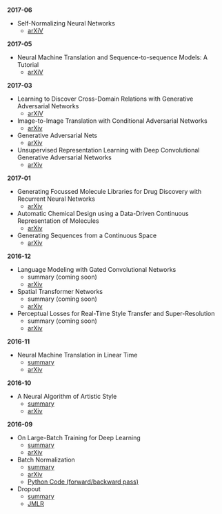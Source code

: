 **2017-06**

- Self-Normalizing Neural Networks
  - [arXiV](https://arxiv.org/abs/1706.02515)

**2017-05**

- Neural Machine Translation and Sequence-to-sequence Models: A Tutorial
  - [arXiV](https://arxiv.org/abs/1703.01619)

**2017-03**

- Learning to Discover Cross-Domain Relations with Generative Adversarial Networks
  - [arXiV](https://arxiv.org/abs/1703.05192)
- Image-to-Image Translation with Conditional Adversarial Networks
  - [arXiv](https://arxiv.org/abs/1611.07004)
- Generative Adversarial Nets
  - [arXiv](https://arxiv.org/abs/1406.2661)
- Unsupervised Representation Learning with Deep Convolutional Generative Adversarial Networks
  - [arXiv](https://arxiv.org/abs/1511.06434)

**2017-01**

- Generating Focussed Molecule Libraries for Drug Discovery with Recurrent Neural Networks
  - [arXiv](https://arxiv.org/abs/1701.01329)
- Automatic Chemical Design using a Data-Driven Continuous Representation of Molecules
  - [arXiv](https://arxiv.org/abs/1610.02415)
- Generating Sequences from a Continuous Space
  - [arXiv](https://arxiv.org/abs/1511.06349)

**2016-12**

- Language Modeling with Gated Convolutional Networks
  - summary (coming soon)
  - [arXiv](https://arxiv.org/abs/1612.08083)
- Spatial Transformer Networks
  - summary (coming soon)
  - [arXiv](https://arxiv.org/abs/1506.02025)
- Perceptual Losses for Real-Time Style Transfer and Super-Resolution
  - summary (coming soon)
  - [arXiv](https://arxiv.org/abs/1603.08155)

**2016-11**

- Neural Machine Translation in Linear Time
  - [summary](https://github.com/kevinzakka/research-paper-notes/blob/master/linear_time_nmt.md)
  - [arXiv](https://arxiv.org/abs/1610.10099)

**2016-10**

- A Neural Algorithm of Artistic Style
  - [summary]()
  - [arXiv](https://arxiv.org/abs/1508.06576)

**2016-09**

- On Large-Batch Training for Deep Learning
  - [summary](https://github.com/kevinzakka/research-paper-notes/blob/master/large_batch_training.md)
  - [arXiv](http://128.84.21.199/abs/1609.04836)
- Batch Normalization
  - [summary](https://github.com/kevinzakka/research-paper-notes/blob/master/batch_normalization.md)
  - [arXiv](https://arxiv.org/abs/1502.03167)
  - [Python Code (forward/backward pass)](https://github.com/kevinzakka/research-paper-notes/blob/master/batch_norm.py)
- Dropout
  - [summary](https://github.com/kevinzakka/research-paper-notes/blob/master/dropout.md)
  - [JMLR](http://www.jmlr.org/papers/v15/srivastava14a.html)
